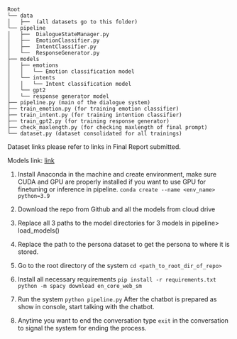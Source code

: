 ```
Root
└── data 
│   ├──  (all datasets go to this folder)
└── pipeline
│   ├──  DialogueStateManager.py
│   ├──  EmotionClassifier.py
│   ├──  IntentClassifier.py
│   └──  ResponseGenerator.py
├── models
│   ├── emotions
│   │	└── Emotion classification model
│   └── intents
│   │	└── Intent classification model
│   └── gpt2
│	└── response generator model
├── pipeline.py (main of the dialogue system)
├── train_emotion.py (for training emotion classifier)
├── train_intent.py (for training intention classifier)
├── train_gpt2.py (for training response generator)
├── check_maxlength.py (for checking maxlength of final prompt)
└── dataset.py (dataset consolidated for all trainings)
```

Dataset links please refer to links in Final Report submitted.


Models link: [link](https://portland-my.sharepoint.com/:f:/g/personal/szfung9-c_my_cityu_edu_hk/EnDxuqP_tgZCrsrnMURjnKcBNHE5L6F9ErzpWdO__FRz1w?e=e3hxyT)

1.	Install Anaconda in the machine and create environment, make sure CUDA and GPU are properly installed if you want to use GPU for finetuning or inference in pipeline.
`conda create --name <env_name> python=3.9` 
2.	Download the repo from Github and all the models from cloud drive
3.	Replace all 3 paths to the model directories for 3 models in pipeline> load_models() 
4.	Replace the path to the persona dataset to get the persona to where it is stored.
5.	Go to the root directory of the system
`cd <path_to_root_dir_of_repo>` 
6.	Install all necessary requirements
`pip install -r requirements.txt` 
`python -m spacy download en_core_web_sm` 
7.	Run the system
`python pipeline.py` 
After the chatbot is prepared as show in console, start talking with the chatbot.

8.	Anytime you want to end the conversation type `exit` in the conversation to signal the system for ending the process.

